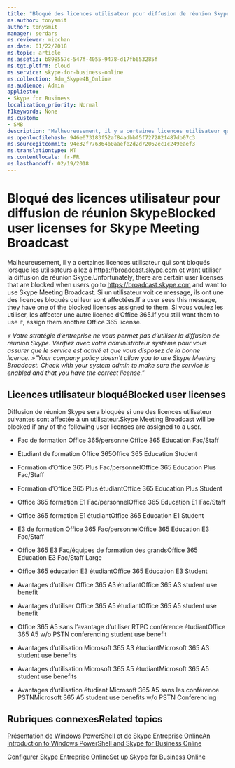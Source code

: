 ```yaml
---
title: "Bloqué des licences utilisateur pour diffusion de réunion Skype"
ms.author: tonysmit
author: tonysmit
manager: serdars
ms.reviewer: micchan
ms.date: 01/22/2018
ms.topic: article
ms.assetid: b898557c-547f-4055-9478-d17fb653285f
ms.tgt.pltfrm: cloud
ms.service: skype-for-business-online
ms.collection: Adm_Skype4B_Online
ms.audience: Admin
appliesto:
- Skype for Business
localization_priority: Normal
f1keywords: None
ms.custom:
- SMB
description: "Malheureusement, il y a certaines licences utilisateur qui sont bloquées lorsque utilisateur accéder à https://broadcast.skype.com et à utiliser la diffusion de réunion Skype. Si un utilisateur voit ce message, ils ont une des licences bloqués qui leur sont affectées. Si vous voulez les utiliser, les affecter une autre licence d’Office 365."
ms.openlocfilehash: 946e073183f52af84adbbf5f727282f487db07c3
ms.sourcegitcommit: 94e32f776364b0aaefe2d2d72062ec1c249eaef3
ms.translationtype: MT
ms.contentlocale: fr-FR
ms.lasthandoff: 02/19/2018
---
```

# <a name="blocked-user-licenses-for-skype-meeting-broadcast"></a><span data-ttu-id="52c3c-105">Bloqué des licences utilisateur pour diffusion de réunion Skype</span><span class="sxs-lookup"><span data-stu-id="52c3c-105">Blocked user licenses for Skype Meeting Broadcast</span></span>

<span data-ttu-id="52c3c-106">Malheureusement, il y a certaines licences utilisateur qui sont bloqués lorsque les utilisateurs allez à https://broadcast.skype.com et want utiliser la diffusion de réunion Skype.</span><span class="sxs-lookup"><span data-stu-id="52c3c-106">Unfortunately, there are certain user licenses that are blocked when users go to https://broadcast.skype.com and want to use Skype Meeting Broadcast.</span></span> <span data-ttu-id="52c3c-107">Si un utilisateur voit ce message, ils ont une des licences bloqués qui leur sont affectées.</span><span class="sxs-lookup"><span data-stu-id="52c3c-107">If a user sees this message, they have one of the blocked licenses assigned to them.</span></span> <span data-ttu-id="52c3c-108">Si vous voulez les utiliser, les affecter une autre licence d’Office 365.</span><span class="sxs-lookup"><span data-stu-id="52c3c-108">If you still want them to use it, assign them another Office 365 license.</span></span>
  
 <span data-ttu-id="52c3c-109">*« Votre stratégie d’entreprise ne vous permet pas d’utiliser la diffusion de réunion Skype. Vérifiez avec votre administrateur système pour vous assurer que le service est activé et que vous disposez de la bonne licence. »*</span><span class="sxs-lookup"><span data-stu-id="52c3c-109">*"Your company policy doesn't allow you to use Skype Meeting Broadcast. Check with your system admin to make sure the service is enabled and that you have the correct license."*</span></span> 
  
## <a name="blocked-user-licenses"></a><span data-ttu-id="52c3c-110">Licences utilisateur bloqué</span><span class="sxs-lookup"><span data-stu-id="52c3c-110">Blocked user licenses</span></span>

<span data-ttu-id="52c3c-111">Diffusion de réunion Skype sera bloquée si une des licences utilisateur suivantes sont affectée à un utilisateur.</span><span class="sxs-lookup"><span data-stu-id="52c3c-111">Skype Meeting Broadcast will be blocked if any of the following user licenses are assigned to a user.</span></span>
  
- <span data-ttu-id="52c3c-112">Fac de formation Office 365/personnel</span><span class="sxs-lookup"><span data-stu-id="52c3c-112">Office 365 Education Fac/Staff</span></span>
    
- <span data-ttu-id="52c3c-113">Étudiant de formation Office 365</span><span class="sxs-lookup"><span data-stu-id="52c3c-113">Office 365 Education Student</span></span>
    
- <span data-ttu-id="52c3c-114">Formation d’Office 365 Plus Fac/personnel</span><span class="sxs-lookup"><span data-stu-id="52c3c-114">Office 365 Education Plus Fac/Staff</span></span>
    
- <span data-ttu-id="52c3c-115">Formation d’Office 365 Plus étudiant</span><span class="sxs-lookup"><span data-stu-id="52c3c-115">Office 365 Education Plus Student</span></span>
    
- <span data-ttu-id="52c3c-116">Office 365 formation E1 Fac/personnel</span><span class="sxs-lookup"><span data-stu-id="52c3c-116">Office 365 Education E1 Fac/Staff</span></span>
    
- <span data-ttu-id="52c3c-117">Office 365 formation E1 étudiant</span><span class="sxs-lookup"><span data-stu-id="52c3c-117">Office 365 Education E1 Student</span></span>
    
- <span data-ttu-id="52c3c-118">E3 de formation Office 365 Fac/personnel</span><span class="sxs-lookup"><span data-stu-id="52c3c-118">Office 365 Education E3 Fac/Staff</span></span>
    
- <span data-ttu-id="52c3c-119">Office 365 E3 Fac/équipes de formation des grands</span><span class="sxs-lookup"><span data-stu-id="52c3c-119">Office 365 Education E3 Fac/Staff Large</span></span>
    
- <span data-ttu-id="52c3c-120">Office 365 éducation E3 étudiant</span><span class="sxs-lookup"><span data-stu-id="52c3c-120">Office 365 Education E3 Student</span></span>
    
- <span data-ttu-id="52c3c-121">Avantages d’utiliser Office 365 A3 étudiant</span><span class="sxs-lookup"><span data-stu-id="52c3c-121">Office 365 A3 student use benefit</span></span>
    
- <span data-ttu-id="52c3c-122">Avantages d’utiliser Office 365 A5 étudiant</span><span class="sxs-lookup"><span data-stu-id="52c3c-122">Office 365 A5 student use benefit</span></span>
    
- <span data-ttu-id="52c3c-123">Office 365 A5 sans l’avantage d’utiliser RTPC conférence étudiant</span><span class="sxs-lookup"><span data-stu-id="52c3c-123">Office 365 A5 w/o PSTN conferencing student use benefit</span></span>
    
- <span data-ttu-id="52c3c-124">Avantages d’utilisation Microsoft 365 A3 étudiant</span><span class="sxs-lookup"><span data-stu-id="52c3c-124">Microsoft 365 A3 student use benefits</span></span>
    
- <span data-ttu-id="52c3c-125">Avantages d’utilisation Microsoft 365 A5 étudiant</span><span class="sxs-lookup"><span data-stu-id="52c3c-125">Microsoft 365 A5 student use benefits</span></span>
    
- <span data-ttu-id="52c3c-126">Avantages d’utilisation étudiant Microsoft 365 A5 sans les conférence PSTN</span><span class="sxs-lookup"><span data-stu-id="52c3c-126">Microsoft 365 A5 student use benefits w/o PSTN Conferencing</span></span>
    
## <a name="related-topics"></a><span data-ttu-id="52c3c-127">Rubriques connexes</span><span class="sxs-lookup"><span data-stu-id="52c3c-127">Related topics</span></span>

[<span data-ttu-id="52c3c-128">Présentation de Windows PowerShell et de Skype Entreprise Online</span><span class="sxs-lookup"><span data-stu-id="52c3c-128">An introduction to Windows PowerShell and Skype for Business Online</span></span>](https://go.microsoft.com/fwlink/?LinkId=525039)
  
[<span data-ttu-id="52c3c-129">Configurer Skype Entreprise Online</span><span class="sxs-lookup"><span data-stu-id="52c3c-129">Set up Skype for Business Online</span></span>](../set-up-skype-for-business-online/set-up-skype-for-business-online.md)
